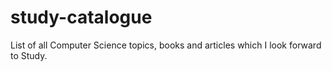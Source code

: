 # study-catalogue
List of all Computer Science topics, books and articles which I look forward to Study.

